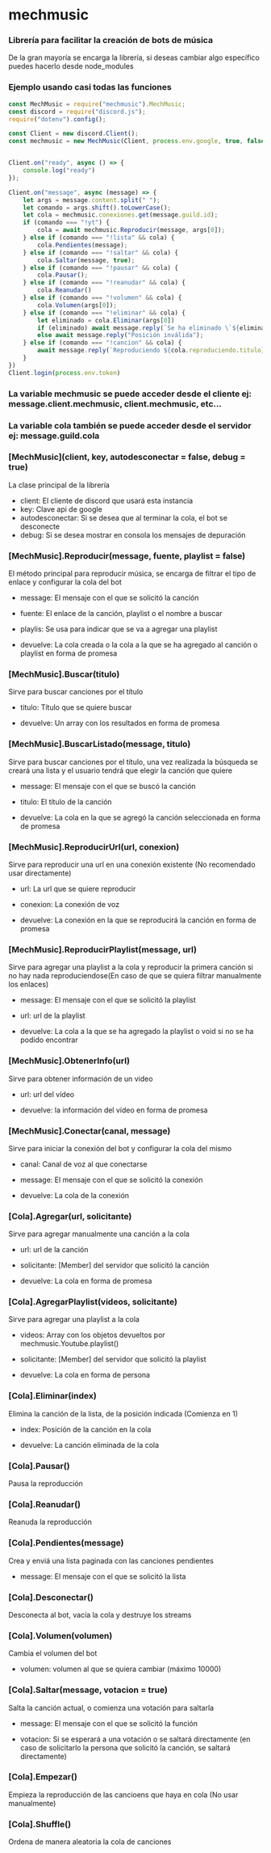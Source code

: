 # mechmusic
### Librería para facilitar la creación de bots de música

De la gran mayoría se encarga la librería, si deseas cambiar algo específico puedes hacerlo desde node_modules


### Ejemplo usando casi todas las funciones
```js
const MechMusic = require("mechmusic").MechMusic;
const discord = require("discord.js");
require("dotenv").config();

const Client = new discord.Client();
const mechmusic = new MechMusic(Client, process.env.google, true, false);


Client.on("ready", async () => {
    console.log("ready")
});

Client.on("message", async (message) => {
    let args = message.content.split(" ");
    let comando = args.shift().toLowerCase();
    let cola = mechmusic.conexiones.get(message.guild.id);
    if (comando === "!yt") {
        cola = await mechmusic.Reproducir(message, args[0]);
    } else if (comando === "!lista" && cola) {
        cola.Pendientes(message);
    } else if (comando === "!saltar" && cola) {
        cola.Saltar(message, true);
    } else if (comando === "!pausar" && cola) {
        cola.Pausar();
    } else if (comando === "!reanudar" && cola) {
        cola.Reanudar()
    } else if (comando === "!volumen" && cola) {
        cola.Volumen(args[0]);
    } else if (comando === "!eliminar" && cola) {
        let eliminado = cola.Eliminar(args[0])
        if (eliminado) await message.reply(`Se ha eliminado \`${eliminado.titulo}\` de la cola`);
        else await message.reply("Posición inválida");
    } else if (comando === "!cancion" && cola) {
        await message.reply(`Reproduciendo ${cola.reproduciendo.titulo}`);
    }
})
Client.login(process.env.token)
```

### La variable mechmusic se puede acceder desde el cliente ej: message.client.mechmusic, client.mechmusic, etc...

### La variable cola también se puede acceder desde el servidor ej: message.guild.cola


### [MechMusic](client, key, autodesconectar = false, debug = true)
La clase principal de la librería

-   client: El cliente de discord que usará esta instancia
-   key: Clave api de google
-   autodesconectar: Si se desea que al terminar la cola, el bot se desconecte
-   debug: Si se desea mostrar en consola los mensajes de depuración

### [MechMusic].Reproducir(message, fuente, playlist = false)
El método principal para reproducir música, se encarga de filtrar el tipo de enlace y configurar la cola del bot

-   message: El mensaje con el que se solicitó la canción
-   fuente: El enlace de la canción, playlist o el nombre a buscar
-   playlis: Se usa para indicar que se va a agregar una playlist

-   devuelve: La cola creada o la cola a la que se ha agregado al canción o playlist en forma de promesa


### [MechMusic].Buscar(titulo)
Sirve para buscar canciones por el título
-   titulo: Título que se quiere buscar

-   devuelve: Un array con los resultados en forma de promesa


### [MechMusic].BuscarListado(message, titulo)
Sirve para buscar canciones por el título, una vez realizada la búsqueda se creará una lista y el usuario tendrá que elegir la canción que quiere

-   message: El mensaje con el que se buscó la canción
-   titulo: El título de la canción

-   devuelve: La cola en la que se agregó la canción seleccionada en forma de promesa


### [MechMusic].ReproducirUrl(url, conexion) 
Sirve para reproducir una url en una conexión existente (No recomendado usar directamente)

-   url: La url que se quiere reproducir
-   conexion: La conexión de voz

- devuelve: La conexión en la que se reproducirá la canción en forma de promesa


### [MechMusic].ReproducirPlaylist(message, url)
Sirve para agregar una playlist a la cola y reproducir la primera canción si no hay nada reproduciendose(En caso de que se quiera filtrar manualmente los enlaces)

-   message: El mensaje con el que se solicitó la playlist
-   url: url de la playlist

-   devuelve: La cola a la que se ha agregado la playlist o void si no se ha podido encontrar


### [MechMusic].ObtenerInfo(url)
Sirve para obtener información de un video

-   url: url del vídeo

-   devuelve: la información del vídeo en forma de promesa

### [MechMusic].Conectar(canal, message)
Sirve para iniciar la conexión del bot y configurar la cola del mismo

-   canal: Canal de voz al que conectarse
-   message: El mensaje con el que se solicitó la conexión

-   devuelve: La cola de la conexión


### [Cola].Agregar(url, solicitante)
Sirve para agregar manualmente una canción a la cola

-   url: url de la canción
-   solicitante: [Member] del servidor que solicitó la canción

-   devuelve: La cola en forma de promesa

### [Cola].AgregarPlaylist(videos, solicitante)
Sirve para agregar una playlist a la cola

-   videos: Array con los objetos devueltos por mechmusic.Youtube.playlist()
-   solicitante: [Member] del servidor que solicitó la playlist

-   devuelve: La cola en forma de persona

### [Cola].Eliminar(index)
Elimina la canción de la lista, de la posición indicada (Comienza en 1)

-   index: Posición de la canción en la cola

-   devuelve: La canción eliminada de la cola

### [Cola].Pausar()
Pausa la reproducción

### [Cola].Reanudar()
Reanuda la reproducción

### [Cola].Pendientes(message)
Crea y enviá una lista paginada con las canciones pendientes

-   message: El mensaje con el que se solicitó la lista

### [Cola].Desconectar()
Desconecta al bot, vacía la cola y destruye los streams

### [Cola].Volumen(volumen)
Cambia el volumen del bot

-   volumen: volumen al que se quiera cambiar (máximo 10000)

### [Cola].Saltar(message, votacion = true)
Salta la canción actual, o comienza una votación para saltarla

-   message: El mensaje con el que se solicitó la función

-   votacion: Si se esperará a una votación o se saltará directamente (en caso de solicitarlo la persona que solicitó la canción, se saltará directamente)

### [Cola].Empezar()
Empieza la reproducción de las cancioens que haya en cola (No usar manualmente)

### [Cola].Shuffle()
Ordena de manera aleatoria la cola de canciones
